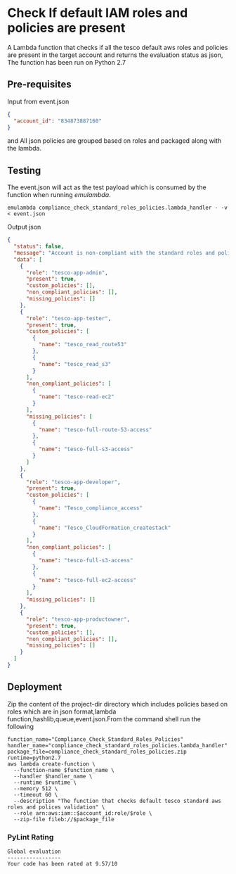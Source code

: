 # Check If default IAM roles and policies are present

A Lambda function that checks if all the tesco default aws roles and policies are present in the target account and returns the evaluation status as json, The function has been run on Python 2.7

## Pre-requisites

Input from event.json
```json
{
  "account_id": "834873887160"
}
```
and
All json policies are grouped based on roles and packaged along with the lambda.


##  Testing
The event.json will act as the test payload which is consumed by the function when running *emulambda*.

`emulambda compliance_check_standard_roles_policies.lambda_handler - -v < event.json`

Output json
```json
{
  "status": false,
  "message": "Account is non-compliant with the standard roles and policies",
  "data": [
    {
      "role": "tesco-app-admin",
      "present": true,
      "custom_policies": [],
      "non_compliant_policies": [],
      "missing_policies": []
    },
    {
      "role": "tesco-app-tester",
      "present": true,
      "custom_policies": [
        {
          "name": "tesco_read_route53"
        },
        {
          "name": "tesco_read_s3"
        }
      ],
      "non_compliant_policies": [
        {
          "name": "tesco-read-ec2"
        }
      ],
      "missing_policies": [
        {
          "name": "tesco-full-route-53-access"
        },
        {
          "name": "tesco-full-s3-access"
        }
      ]
    },
    {
      "role": "tesco-app-developer",
      "present": true,
      "custom_policies": [
        {
          "name": "Tesco_compliance_access"
        },
        {
          "name": "Tesco_CloudFormation_createstack"
        }
      ],
      "non_compliant_policies": [
        {
          "name": "tesco-full-s3-access"
        },
        {
          "name": "tesco-full-ec2-access"
        }
      ],
      "missing_policies": []
    },
    {
      "role": "tesco-app-productowner",
      "present": true,
      "custom_policies": [],
      "non_compliant_policies": [],
      "missing_policies": []
    }
  ]
}
```

## Deployment

Zip the content of the project-dir directory which includes policies based on roles which are in json format,lambda function,hashlib,queue,event.json.From the command shell run the following
```
function_name="Compliance_Check_Standard_Roles_Policies"
handler_name="compliance_check_standard_roles_policies.lambda_handler"
package_file=compliance_check_standard_roles_policies.zip
runtime=python2.7
aws lambda create-function \
  --function-name $function_name \
  --handler $handler_name \
  --runtime $runtime \
  --memory 512 \
  --timeout 60 \
  --description "The function that checks default tesco standard aws roles and polices validation" \
  --role arn:aws:iam::$account_id:role/$role \
  --zip-file fileb://$package_file
```

### PyLint Rating
```
Global evaluation
-----------------
Your code has been rated at 9.57/10
```


